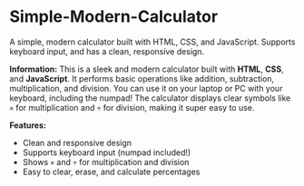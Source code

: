 # Simple-Modern-Calculator
A simple, modern calculator built with HTML, CSS, and JavaScript. Supports keyboard input, and has a clean, responsive design.

**Information:**
This is a sleek and modern calculator built with **HTML**, **CSS**, and **JavaScript**. It performs basic operations like addition, subtraction, multiplication, and division. You can use it on your laptop or PC with your keyboard, including the numpad! The calculator displays clear symbols like `×` for multiplication and `÷` for division, making it super easy to use.

**Features:**
- Clean and responsive design
- Supports keyboard input (numpad included!)
- Shows `×` and `÷` for multiplication and division
- Easy to clear, erase, and calculate percentages
